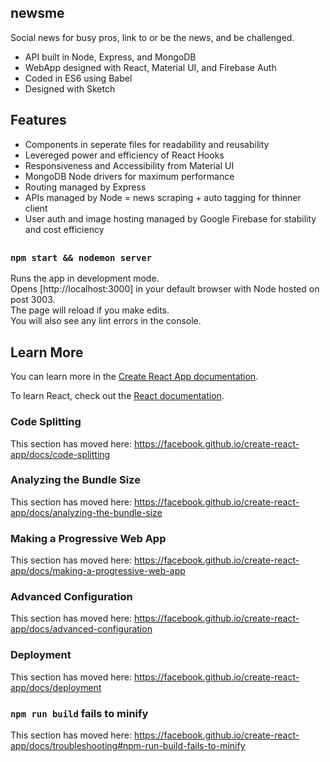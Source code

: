 ## newsme
Social news for busy pros, link to or be the news, and be challenged.

- API built in Node, Express, and MongoDB
- WebApp designed with React, Material UI, and Firebase Auth
- Coded in ES6 using Babel
- Designed with Sketch

## Features

- Components in seperate files for readability and reusability
- Levereged power and efficiency of React Hooks
- Responsiveness and Accessibility from Material UI
- MongoDB Node drivers for maximum performance
- Routing managed by Express
- APIs managed by Node = news scraping + auto tagging for thinner client
- User auth and image hosting managed by Google Firebase for stability and cost efficiency

## 

### `npm start && nodemon server`

Runs the app in development mode.<br>
Opens [http://localhost:3000] in your default browser with Node hosted on post 3003.<br>
The page will reload if you make edits.<br>
You will also see any lint errors in the console.

## Learn More

You can learn more in the [Create React App documentation](https://facebook.github.io/create-react-app/docs/getting-started).

To learn React, check out the [React documentation](https://reactjs.org/).

### Code Splitting

This section has moved here: https://facebook.github.io/create-react-app/docs/code-splitting

### Analyzing the Bundle Size

This section has moved here: https://facebook.github.io/create-react-app/docs/analyzing-the-bundle-size

### Making a Progressive Web App

This section has moved here: https://facebook.github.io/create-react-app/docs/making-a-progressive-web-app

### Advanced Configuration

This section has moved here: https://facebook.github.io/create-react-app/docs/advanced-configuration

### Deployment

This section has moved here: https://facebook.github.io/create-react-app/docs/deployment

### `npm run build` fails to minify

This section has moved here: https://facebook.github.io/create-react-app/docs/troubleshooting#npm-run-build-fails-to-minify
